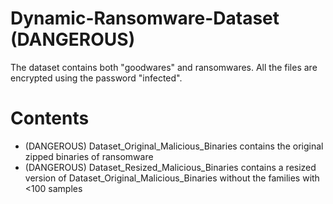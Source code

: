 # Dynamic-Ransomware-Dataset (DANGEROUS)
The dataset contains both "goodwares" and ransomwares.
All the files are encrypted using the password "infected".

# Contents

- (DANGEROUS) Dataset_Original_Malicious_Binaries contains the original zipped binaries of ransomware
- (DANGEROUS) Dataset_Resized_Malicious_Binaries contains a resized version of Dataset_Original_Malicious_Binaries without the families with <100 samples
